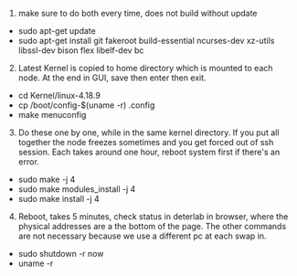 
1.  make sure to do both every time, does not build without update
- sudo apt-get update
- sudo apt-get install git fakeroot build-essential ncurses-dev xz-utils libssl-dev bison flex libelf-dev bc

2. Latest Kernel is copied to home directory which is mounted to each node.
At the end in GUI, save then enter then exit.
- cd Kernel/linux-4.18.9
- cp /boot/config-$(uname -r) .config
- make menuconfig


3. Do these one by one, while in the same kernel directory. If you put all
together the node freezes sometimes and you get forced out of ssh session. Each takes around one hour, reboot system first if there's an error.
- sudo make -j 4
- sudo make modules_install -j 4  
- sudo make install -j 4

4. Reboot, takes 5 minutes, check status in deterlab in browser, where the
physical addresses are a the bottom of the page. The other commands are not
necessary because we use a different pc at each swap in.
- sudo shutdown -r now
- uname -r
